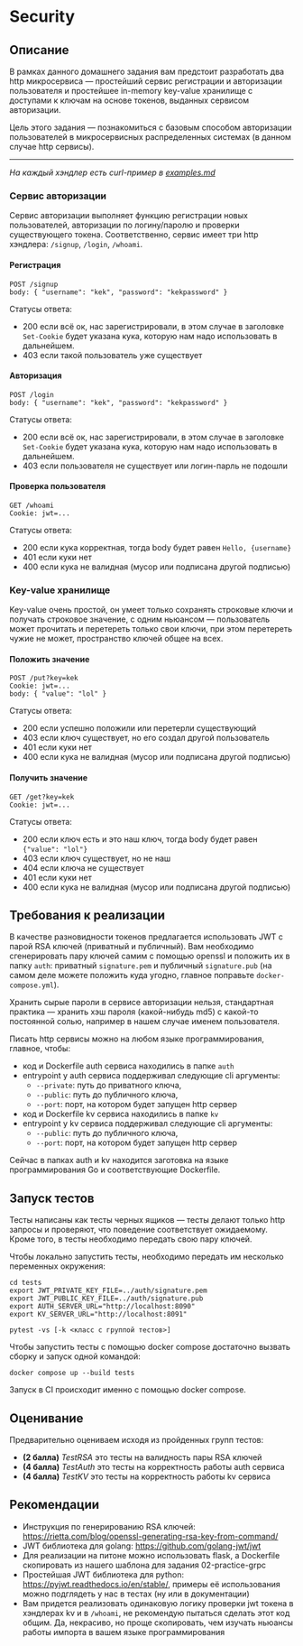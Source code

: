 # Security

## Описание

В рамках данного домашнего задания вам предстоит разработать два http микросервиса — простейший сервис регистрации и авторизации пользователя и простейшее in-memory key-value хранилище с доступами к ключам на основе токенов, выданных сервисом авторизации.

Цель этого задания — познакомиться с базовым способом авторизации пользователей в микросервисных распределенных системах (в данном случае http сервисы).

---

_На каждый хэндлер есть curl-пример в [examples.md](./examples.md)_

### Сервис авторизации

Сервис авторизации выполняет функцию регистрации новых пользователей, авторизации по логину/паролю и проверки существующего токена. Соответственно, сервис имеет три http хэндлера: `/signup`, `/login`, `/whoami`.

#### Регистрация

```
POST /signup
body: { "username": "kek", "password": "kekpassword" }
```
Статусы ответа:
- 200 если всё ок, нас зарегистрировали, в этом случае в заголовке `Set-Cookie` будет указана кука, которую нам надо использовать в дальнейшем.
- 403 если такой пользователь уже существует

#### Авторизация

```
POST /login
body: { "username": "kek", "password": "kekpassword" }
```
Статусы ответа:
- 200 если всё ок, нас зарегистрировали, в этом случае в заголовке `Set-Cookie` будет указана кука, которую нам надо использовать в дальнейшем.
- 403 если пользователя не существует или логин-парль не подошли

#### Проверка пользователя

```
GET /whoami
Cookie: jwt=...
```

Статусы ответа:
- 200 если кука корректная, тогда body будет равен `Hello, {username}`
- 401 если куки нет
- 400 если кука не валидная (мусор или подписана другой подписью)

### Key-value хранилище

Key-value очень простой, он умеет только сохранять строковые ключи и получать строковое значение, с одним ньюансом — пользователь может прочитать и перетереть только свои ключи, при этом перетереть чужие не может, пространство ключей общее на всех.

#### Положить значение

```
POST /put?key=kek
Cookie: jwt=...
body: { "value": "lol" }
```

Статусы ответа:
- 200 если успешно положили или перетерли существующий
- 403 если ключ существует, но его создал другой пользователь
- 401 если куки нет
- 400 если кука не валидная (мусор или подписана другой подписью)

#### Получить значение

```
GET /get?key=kek
Cookie: jwt=...
```

Статусы ответа:
- 200 если ключ есть и это наш ключ, тогда body будет равен `{"value": "lol"}`
- 403 если ключ существует, но не наш
- 404 если ключа не существует
- 401 если куки нет
- 400 если кука не валидная (мусор или подписана другой подписью)

## Требования к реализации

В качестве разновидности токенов предлагается использовать JWT с парой RSA ключей (приватный и публичный). Вам необходимо сгенерировать пару ключей самим с помощью openssl и положить их в папку `auth`: приватный `signature.pem` и публичный `signature.pub` (на самом деле можете положить куда угодно, главное поправьте `docker-compose.yml`).

Хранить сырые пароли в сервисе авторизации нельзя, стандартная практика — хранить хэш пароля (какой-нибудь md5) с какой-то постоянной солью, например в нашем случае именем пользователя.

Писать http сервисы можно на любом языке программирования, главное, чтобы:
- код и Dockerfile auth сервиса находились в папке `auth`
- entrypoint у auth сервиса поддерживал следующие cli аргументы:
  - `--private`: путь до приватного ключа,
  - `--public`: путь до публичного ключа,
  - `--port`: порт, на котором будет запущен http сервер
- код и Dockerfile kv сервиса находились в папке `kv`
- entrypoint у kv сервиса поддерживал следующие cli аргументы:
    - `--public`: путь до публичного ключа,
    - `--port`: порт, на котором будет запущен http сервер

Сейчас в папках auth и kv находится заготовка на языке программирования Go и соответствующие Dockerfile.

## Запуск тестов

Тесты написаны как тесты черных ящиков — тесты делают только http запросы и проверяют, что поведение соответствует ожидаемому. Кроме того, в тесты необходимо передать свою пару ключей.

Чтобы локально запустить тесты, необходимо передать им несколько переменных окружения:

```
сd tests
export JWT_PRIVATE_KEY_FILE=../auth/signature.pem
export JWT_PUBLIC_KEY_FILE=../auth/signature.pub
export AUTH_SERVER_URL="http://localhost:8090"
export KV_SERVER_URL="http://localhost:8091"

pytest -vs [-k <класс с группой тестов>]
```

Чтобы запустить тесты с помощью docker compose достаточно вызвать сборку и запуск одной командой:

```
docker compose up --build tests
```

Запуск в CI происходит именно с помощью docker compose.

## Оценивание

Предварительно оцениваем исходя из пройденных групп тестов:
- **(2 балла)** _TestRSA_ это тесты на валидность пары RSA ключей
- **(4 балла)** _TestAuth_ это тесты на корректность работы auth сервиса
- **(4 балла)** _TestKV_ это тесты на корректность работы kv сервиса

## Рекомендации
- Инструкция по генерированию RSA ключей: https://rietta.com/blog/openssl-generating-rsa-key-from-command/
- JWT библиотека для golang: https://github.com/golang-jwt/jwt
- Для реализации на питоне можно использовать flask, а Dockerfile скопировать из нашего шаблона для задания 02-practice-grpc
- Простейшая JWT библиотека для python: https://pyjwt.readthedocs.io/en/stable/, примеры её использования можно подглядеть у нас в тестах (ну или в документации)
- Вам придется реализовать одинаковую логику проверки jwt токена в хэндлерах kv и в `/whoami`, не рекомендую пытаться сделать этот код общим. Да, некрасиво, но проще скопировать, чем изучать ньюансы работы импорта в вашем языке программирования
